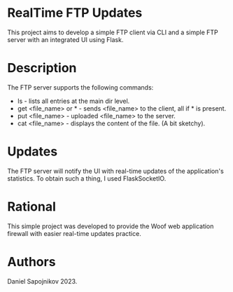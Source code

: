 # RealTime FTP Updates
This project aims to develop a simple FTP client via CLI and a simple FTP server with an integrated UI using Flask.

# Description
The FTP server supports the following commands:
  * ls - lists all entries at the main dir level.
  * get <file_name> or * - sends <file_name> to the client, all if * is present.
  * put <file_name> - uploaded <file_name> to the server.
  * cat <file_name> - displays the content of the file. (A bit sketchy).

# Updates
The FTP server will notify the UI with real-time updates of the application's statistics.
To obtain such a thing, I used FlaskSocketIO.

# Rational
This simple project was developed to provide the Woof web application firewall with easier real-time updates practice.

# Authors
Daniel Sapojnikov 2023.
